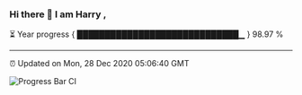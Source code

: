 ### Hi there 👋 I am Harry , 

⏳ Year progress { █████████████████████████████▁ } 98.97 %

---

⏰ Updated on Mon, 28 Dec 2020 05:06:40 GMT

![Progress Bar CI](https://github.com/duykhang68/duykhang68/workflows/Progress%20Bar%20CI/badge.svg)
